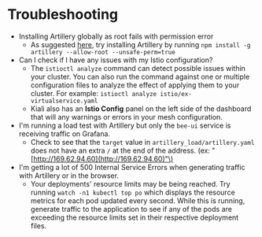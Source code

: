# Troubleshooting

* Installing Artillery globally as root fails with permission error
  * As suggested [here](https://github.com/artilleryio/artillery/issues/714), try installing Artillery by running `npm install -g artillery --allow-root --unsafe-perm=true`
* Can I check if I have any issues with my Istio configuration?
  * The `istioctl analyze` command can detect possible issues within your cluster. You can also run the command against one or multiple configuration files to analyze the effect of applying them to your cluster. For example: `istioctl analyze istio/ex-virtualservice.yaml`
  * Kiali also has an **Istio Config** panel on the left side of the dashboard that will any warnings or errors in your mesh configuration.
* I'm running a load test with Artillery but only the `bee-ui` service is receiving traffic on Grafana.
  * Check to see that the `target` value in `artillery_load/artillery.yaml` does not have an extra `/` at the end of the address. \(ex: "[http://169.62.94.60](http://169.62.94.60)"\)
* I'm getting a lot of 500 Internal Service Errors when generating traffic with Artillery or in the browser.
  * Your deployments' resource limits may be being reached. Try running `watch -n1 kubectl top po` which displays the resource metrics for each pod updated every second. While this is running, generate traffic to the application to see if any of the pods are exceeding the resource limits set in their respective deployment files. 

